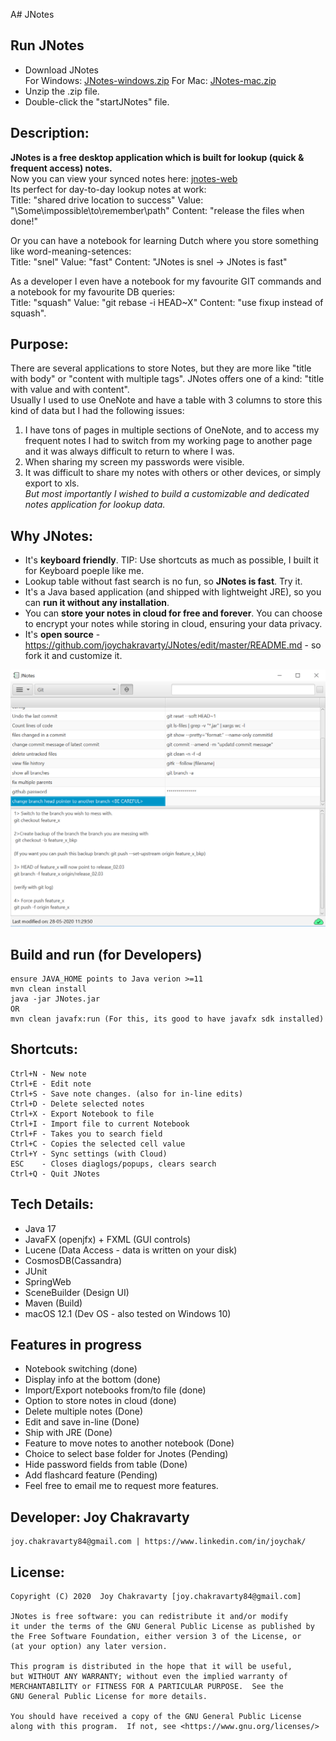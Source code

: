 A# JNotes

## Run JNotes
  - Download JNotes  
     For Windows: [JNotes-windows.zip](https://github.com/joychakravarty/JNotes/blob/master/milestone/JNotes-windows.zip)
     For Mac: [JNotes-mac.zip](https://github.com/joychakravarty/JNotes/blob/master/milestone/JNotes-mac.zip)
  - Unzip the .zip file.
  - Double-click the "startJNotes" file.  

## Description:
  **JNotes is a free desktop application which is built for lookup (quick & frequent access) notes.**  
  Now you can view your synced notes here: [jnotes-web](https://jnotes-api.azurewebsites.net/notes)  
  Its perfect for day-to-day lookup notes at work:  
  Title: "shared drive location to success"  Value: "\\Some\impossible\to\remember\path" Content: "release the files when done!" 
    
  Or you can have a notebook for learning Dutch where you store something like word-meaning-setences:  
  Title: "snel"  Value: "fast"  Content: "JNotes is snel -> JNotes is fast"  
    
  As a developer I even have a notebook for my favourite GIT commands and a notebook for my favourite DB queries:  
  Title: "squash"  Value: "git rebase -i HEAD~X"  Content: "use fixup instead of squash". 

## Purpose:
  There are several applications to store Notes, but they are more like "title with body" or "content with multiple tags". JNotes offers one of a kind: "title with value and with content".  
  Usually I used to use OneNote and have a table with 3 columns to store this kind of data but I had the following issues:
  1. I have tons of pages in multiple sections of OneNote, and to access my frequent notes I had to switch from my working page to another page and it was always difficult to return to where I was.           
  2. When sharing my screen my passwords were visible.  
  3. It was difficult to share my notes with others or other devices, or simply export to xls.  
  *But most importantly I wished to build a customizable and dedicated notes application for lookup data.*  
  
## Why JNotes:
  - It's **keyboard friendly**. TIP: Use shortcuts as much as possible, I built it for Keyboard poeple like me. 
  - Lookup table without fast search is no fun, so **JNotes is fast**. Try it.  
  - It's a Java based application (and shipped with lightweight JRE), so you can **run it without any installation**.  
  - You can **store your notes in cloud for free and forever**. You can choose to encrypt your notes while storing in cloud, ensuring your data privacy.      
  - It's **open source** - https://github.com/joychakravarty/JNotes/edit/master/README.md - so fork it and customize it.  

![JNotes Windows](https://github.com/joychakravarty/JNotes/blob/master/WindowsExample.PNG?raw=true)

## Build and run (for Developers)
    ensure JAVA_HOME points to Java verion >=11
    mvn clean install  
    java -jar JNotes.jar   
    OR  
    mvn clean javafx:run (For this, its good to have javafx sdk installed)
     
## Shortcuts: 
    Ctrl+N - New note  
    Ctrl+E - Edit note  
    Ctrl+S - Save note changes. (also for in-line edits)  
    Ctrl+D - Delete selected notes  
    Ctrl+X - Export Notebook to file  
    Ctrl+I - Import file to current Notebook  
    Ctrl+F - Takes you to search field  
    Ctrl+C - Copies the selected cell value  
    Ctrl+Y - Sync settings (with Cloud)  
    ESC    - Closes diaglogs/popups, clears search  
    Ctrl+Q - Quit JNotes  
  
## Tech Details:
  - Java 17  
  - JavaFX (openjfx) + FXML (GUI controls)  
  - Lucene (Data Access - data is written on your disk)  
  - CosmosDB(Cassandra)  
  - JUnit 
  - SpringWeb
  - SceneBuilder (Design UI)  
  - Maven (Build)
  - macOS 12.1 (Dev OS - also tested on Windows 10)  
  
## Features in progress
  - Notebook switching (done)  
  - Display info at the bottom (done)
  - Import/Export notebooks from/to file  (done)
  - Option to store notes in cloud (done)  
  - Delete multiple notes (Done)
  - Edit and save in-line (Done)  
  - Ship with JRE (Done)  
  - Feature to move notes to another notebook (Done)  
  - Choice to select base folder for Jnotes (Pending)  
  - Hide password fields from table (Done)  
  - Add flashcard feature (Pending)  
  - Feel free to email me to request more features.
  
## Developer: Joy Chakravarty  
    joy.chakravarty84@gmail.com | https://www.linkedin.com/in/joychak/ 
 
## License:
    Copyright (C) 2020  Joy Chakravarty [joy.chakravarty84@gmail.com]  

    JNotes is free software: you can redistribute it and/or modify
    it under the terms of the GNU General Public License as published by
    the Free Software Foundation, either version 3 of the License, or
    (at your option) any later version.  

    This program is distributed in the hope that it will be useful,
    but WITHOUT ANY WARRANTY; without even the implied warranty of
    MERCHANTABILITY or FITNESS FOR A PARTICULAR PURPOSE.  See the
    GNU General Public License for more details.  

    You should have received a copy of the GNU General Public License
    along with this program.  If not, see <https://www.gnu.org/licenses/>  
